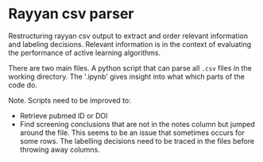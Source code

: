 # Rayyan csv parser
Restructuring rayyan csv output to extract and order relevant information and labeling decisions. Relevant information is in the context of evaluating the performance of active learning algorithms. 

There are two main files. A python script that can parse all `.csv` files in the working directory. The '.ipynb' gives insight into what which parts of the code do. 

Note. Scripts need to be improved to:

* Retrieve pubmed ID or DOI
* Find screening conclusions that are not in the notes column but jumped around the file. This seems to be an issue that sometimes occurs for some rows. The labelling decisions need to be traced in the files before throwing away columns.
